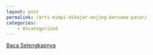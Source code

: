 ```yaml
---
layout: post
permalink: /arti-mimpi-dikejar-anjing-bersama-pacar/
categories:
    - Uncategorized
---
```


[Baca Selengkapnya](/01)